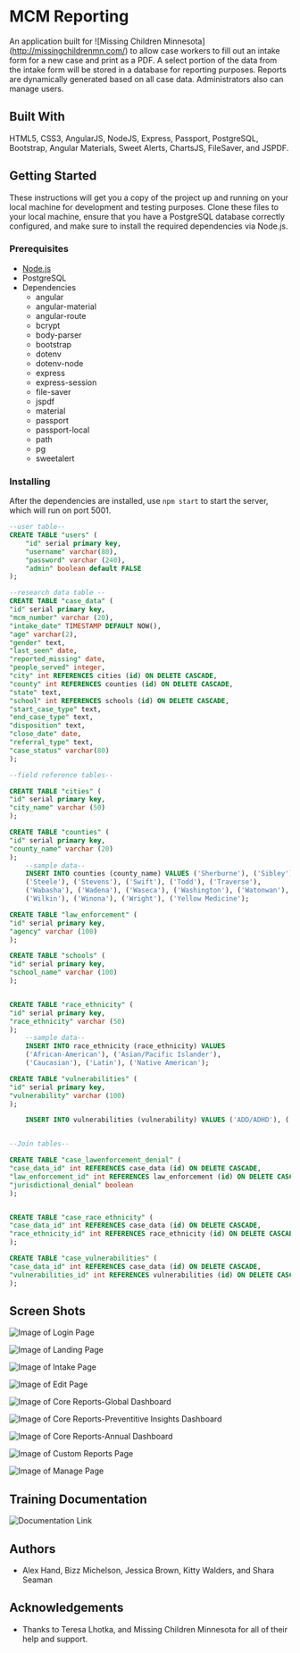 # MCM Reporting

An application built for ![Missing Children Minnesota] (http://missingchildrenmn.com/) to allow case workers to fill out an intake form for a new case and print as a PDF. A select portion of the data from the intake form will be stored in a database for reporting purposes. Reports are dynamically generated based on all case data. Administrators also can manage users.

## Built With

HTML5, CSS3, AngularJS, NodeJS, Express, Passport, PostgreSQL, Bootstrap, Angular Materials, Sweet Alerts, ChartsJS, FileSaver, and JSPDF.

## Getting Started

These instructions will get you a copy of the project up and running on your local machine for development and testing purposes. 
Clone these files to your local machine, ensure that you have a PostgreSQL database correctly configured, and make sure to install the required dependencies via Node.js.

### Prerequisites

- [Node.js](https://nodejs.org/en/)
- PostgreSQL
- Dependencies
	- angular
	- angular-material
	- angular-route
	- bcrypt
	- body-parser
	- bootstrap
	- dotenv
	- dotenv-node
	- express
	- express-session
	- file-saver
	- jspdf
	- material
	- passport
	- passport-local
	- path
	- pg
	- sweetalert

### Installing

After the dependencies are installed, use ```npm start``` to start the server, which will run on port 5001.

```sql
--user table--
CREATE TABLE "users" (
    "id" serial primary key,
    "username" varchar(80),
    "password" varchar (240),
    "admin" boolean default FALSE
);

--research data table --
CREATE TABLE "case_data" (
"id" serial primary key,
"mcm_number" varchar (20), 
"intake_date" TIMESTAMP DEFAULT NOW(),
"age" varchar(2),
"gender" text, 
"last_seen" date,
"reported_missing" date,
"people_served" integer,
"city" int REFERENCES cities (id) ON DELETE CASCADE,
"county" int REFERENCES counties (id) ON DELETE CASCADE,
"state" text,
"school" int REFERENCES schools (id) ON DELETE CASCADE,
"start_case_type" text,
"end_case_type" text,
"disposition" text,
"close_date" date,
"referral_type" text,
"case_status" varchar(80)
);

--field reference tables--

CREATE TABLE "cities" (
"id" serial primary key,
"city_name" varchar (50)
);

CREATE TABLE "counties" (
"id" serial primary key,
"county_name" varchar (20)
);
    --sample data--
    INSERT INTO counties (county_name) VALUES ('Sherburne'), ('Sibley'), ('Stearns'), 
    ('Steele'), ('Stevens'), ('Swift'), ('Todd'), ('Traverse'), 
    ('Wabasha'), ('Wadena'), ('Waseca'), ('Washington'), ('Watonwan'), 
    ('Wilkin'), ('Winona'), ('Wright'), ('Yellow Medicine');

CREATE TABLE "law_enforcement" (
"id" serial primary key,
"agency" varchar (100)
);

CREATE TABLE "schools" (
"id" serial primary key,
"school_name" varchar (100)
);


CREATE TABLE "race_ethnicity" (
"id" serial primary key,
"race_ethnicity" varchar (50)
);
    --sample data--
    INSERT INTO race_ethnicity (race_ethnicity) VALUES 
    ('African-American'), ('Asian/Pacific Islander'), 
    ('Caucasian'), ('Latin'), ('Native American');

CREATE TABLE "vulnerabilities" (
"id" serial primary key,
"vulnerability" varchar (100)
);

    INSERT INTO vulnerabilities (vulnerability) VALUES ('ADD/ADHD'), ('ASD'), ('Alcohol use/abuse'), ('Anxiety'), ('Bipolar Disorder'), ('Depression (Clinical)'), ('Depression (Situational)'), ('Drug use/abuse'), ('Economic exploitation (history'), ('Emotional abuse (history)'), ('Gang association'), ('ODD'), ('Labor Exploitation (history)'), ('Luring/grooming by adult'), ('Luring/grooming by child'), ('Missing from care'), ('Physical Abuse (history)'), ('Runaway (history)'), ('Sexual Abuse (history)'), ('Sexual exploitation (history)'), ('Sexual Minority');


--Join tables--

CREATE TABLE "case_lawenforcement_denial" (
"case_data_id" int REFERENCES case_data (id) ON DELETE CASCADE,
"law_enforcement_id" int REFERENCES law_enforcement (id) ON DELETE CASCADE,
"jurisdictional_denial" boolean
);


CREATE TABLE "case_race_ethnicity" (
"case_data_id" int REFERENCES case_data (id) ON DELETE CASCADE,
"race_ethnicity_id" int REFERENCES race_ethnicity (id) ON DELETE CASCADE
);

CREATE TABLE "case_vulnerabilities" (
"case_data_id" int REFERENCES case_data (id) ON DELETE CASCADE,
"vulnerabilities_id" int REFERENCES vulnerabilities (id) ON DELETE CASCADE
);
```

## Screen Shots

![Image of Login Page](https://github.com/mcmdevproject/mcmreporting/blob/master/images/ScreenShotLogin.png)

![Image of Landing Page](https://github.com/mcmdevproject/mcmreporting/blob/master/images/ScreenShotLanding.png)

![Image of Intake Page](https://github.com/mcmdevproject/mcmreporting/blob/master/images/ScreenShotIntake.png)

![Image of Edit Page](https://github.com/mcmdevproject/mcmreporting/blob/master/images/ScreenShotEdit.png)

![Image of Core Reports-Global Dashboard](https://github.com/mcmdevproject/mcmreporting/blob/master/images/ScreenShotCoreReports-GlobalDashboard.png)

![Image of Core Reports-Preventitive Insights Dashboard](https://github.com/mcmdevproject/mcmreporting/blob/master/images/ScreenShotCoreReports-PreventitiveInsights.png)

![Image of Core Reports-Annual Dashboard](https://github.com/mcmdevproject/mcmreporting/blob/master/images/ScreenShotCoreReports-AnnualDashboard.png)

![Image of Custom Reports Page](https://github.com/mcmdevproject/mcmreporting/blob/master/images/ScreenShotCustomReport.png)

![Image of Manage Page](https://github.com/mcmdevproject/mcmreporting/blob/master/images/ScreenShotManage.png)

## Training Documentation
![Documentation Link](https://docs.google.com/document/d/1MZs07rzlsEQSh6nYC7bSStXdK9RbekO0uRIdiWWzbuE/edit?usp=sharing)

## Authors

* Alex Hand, Bizz Michelson, Jessica Brown, Kitty Walders, and Shara Seaman

## Acknowledgements

* Thanks to Teresa Lhotka, and Missing Children Minnesota for all of their help and support.